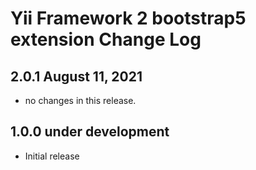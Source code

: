 Yii Framework 2 bootstrap5 extension Change Log
==============================================

2.0.1 August 11, 2021
---------------------

- no changes in this release.


1.0.0 under development
-----------------------
- Initial release
